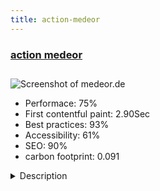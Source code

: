 ```yaml
---
title: action-medeor
---
```


<div style="height: 3rem">
  <a href="https://medeor.de/"><h3>action medeor</h3></a>
</div>
<img loading="lazy" src="/images/thumbs/medeor.de.jpg" alt="Screenshot of medeor.de" />
<ul>
  <li>Performace: 75%</li>
  <li>
    First contentful paint:
    2.90Sec
  </li>
  <li>Best practices: 93%</li>
  <li>Accessibility: 61%</li>
  <li>SEO: 90%</li>
  <li>carbon footprint: 0.091</li>
</ul>
<details>
  <summary>Description</summary>
  <p>Founded 1964, the charitable, non-governmental organization action medeor e.V. today is the largest medical aid organization in Europe. action medeor supports around 10.000 healthcare facilities in 140 countries all over the world. Medical facilities receive drugs as well as medical equipment and supplies either at cost price or as donations. By buying large quantities action medeor is able to offer high quality products at low prices.Information Architecture
Multi-Languages
Donation Shop
Twitter Implementation</p>
</details>

